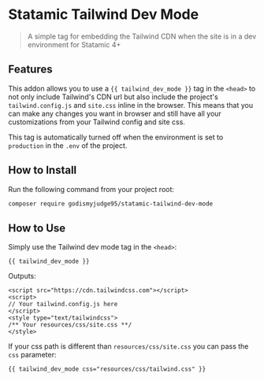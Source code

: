 # Statamic Tailwind Dev Mode

> A simple tag for embedding the Tailwind CDN when the site is in a dev environment for Statamic 4+

## Features

This addon allows you to use a `{{ tailwind_dev_mode }}` tag in the `<head>` to not only include Tailwind's CDN url but also include the project's `tailwind.config.js` and `site.css` inline in the browser.  This means that you can make any changes you want in browser and still have all your customizations from your Tailwind config and site css.

This tag is automatically turned off when the environment is set to `production` in the `.env` of the project.

## How to Install

Run the following command from your project root:

``` bash
composer require godismyjudge95/statamic-tailwind-dev-mode
```

## How to Use

Simply use the Tailwind dev mode tag in the `<head>`:
```
{{ tailwind_dev_mode }}
```

Outputs:
```
<script src="https://cdn.tailwindcss.com"></script>
<script>
// Your tailwind.config.js here
</script>
<style type="text/tailwindcss">
/** Your resources/css/site.css **/ 
</style>
```

If your css path is different than `resources/css/site.css` you can pass the `css` parameter:
```
{{ tailwind_dev_mode css="resources/css/tailwind.css" }}
```
